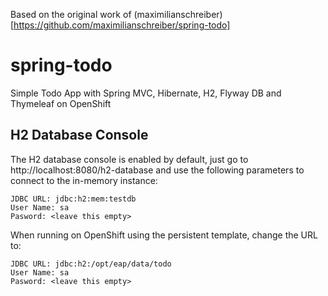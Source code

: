 Based on the original work of (maximilianschreiber)[https://github.com/maximilianschreiber/spring-todo]

# spring-todo
Simple Todo App with Spring MVC, Hibernate, H2, Flyway DB and Thymeleaf on OpenShift

## H2 Database Console

The H2 database console is enabled by default, just go to http://localhost:8080/h2-database and use the following parameters to connect to the in-memory instance:

```
JDBC URL: jdbc:h2:mem:testdb
User Name: sa
Pasword: <leave this empty>
```

When running on OpenShift using the persistent template, change the URL to:

```
JDBC URL: jdbc:h2:/opt/eap/data/todo
User Name: sa
Pasword: <leave this empty>
```